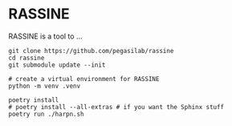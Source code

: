 # RASSINE

RASSINE is a tool to ...

```
git clone https://github.com/pegasilab/rassine
cd rassine
git submodule update --init

# create a virtual environment for RASSINE
python -m venv .venv

poetry install
# poetry install --all-extras # if you want the Sphinx stuff
poetry run ./harpn.sh
``` 